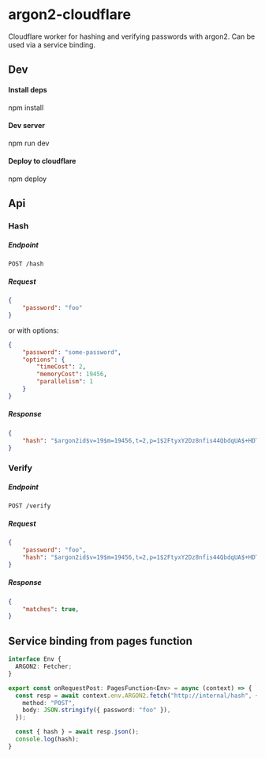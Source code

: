 # argon2-cloudflare
Cloudflare worker for hashing and verifying passwords with argon2.
Can be used via a service binding.


## Dev

#### Install deps
npm install

#### Dev server
npm run dev

#### Deploy to cloudflare
npm deploy


## Api


### Hash

##### Endpoint
`POST /hash`

##### Request
```json
{
    "password": "foo"
}
```
or with options:
```json
{
    "password": "some-password",
    "options": {
        "timeCost": 2,
        "memoryCost": 19456,
        "parallelism": 1
    }
}
```

##### Response
```json
{
    "hash": "$argon2id$v=19$m=19456,t=2,p=1$2FtyxY2Dz8nfis44QbdqUA$+HDTT2BgERMyXEEX/o2LbKdROHzQeL4VWbyM7U0p8Ag"
}
```


### Verify

##### Endpoint
`POST /verify`

##### Request

```json
{
    "password": "foo",
    "hash": "$argon2id$v=19$m=19456,t=2,p=1$2FtyxY2Dz8nfis44QbdqUA$+HDTT2BgERMyXEEX/o2LbKdROHzQeL4VWbyM7U0p8Ag"
}
```

##### Response
```json
{
    "matches": true,
}
```


## Service binding from pages function
```typescript
interface Env {
  ARGON2: Fetcher;
}

export const onRequestPost: PagesFunction<Env> = async (context) => {
  const resp = await context.env.ARGON2.fetch("http://internal/hash", {
    method: "POST",
    body: JSON.stringify({ password: "foo" }),
  });

  const { hash } = await resp.json();
  console.log(hash);
}
```
